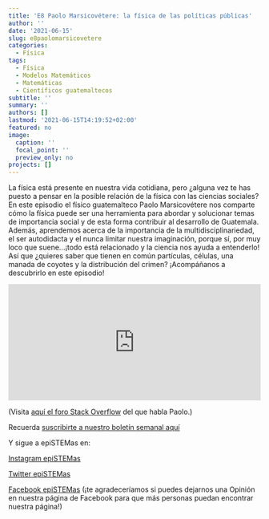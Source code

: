 ```yaml
---
title: 'E8 Paolo Marsicovétere: la física de las políticas públicas'
author: ''
date: '2021-06-15'
slug: e8paolomarsicovetere
categories:
  - Física
tags:
  - Física
  - Modelos Matemáticos
  - Matemáticas
  - Científicos guatemaltecos
subtitle: ''
summary: ''
authors: []
lastmod: '2021-06-15T14:19:52+02:00'
featured: no
image:
  caption: ''
  focal_point: ''
  preview_only: no
projects: []
---
```


La física está presente en nuestra vida cotidiana, pero ¿alguna vez te has puesto a pensar en la posible relación de la física con las ciencias sociales? En este episodio el físico guatemalteco Paolo Marsicovétere nos comparte cómo la física puede ser una herramienta para abordar y solucionar temas de importancia social y de esta forma contribuir al desarrollo de Guatemala. Además, aprendemos acerca de la importancia de la multidisciplinariedad, el ser autodidacta y el nunca limitar nuestra imaginación, porque sí, por muy loco que suene...¡todo está relacionado y la ciencia nos ayuda a entenderlo! Así que ¿quieres saber que tienen en común partículas, células, una manada de coyotes y la distribución del crimen? ¡Acompáñanos a descubrirlo en este episodio!


<iframe src="https://open.spotify.com/embed/episode/2pyCDlVXdxgBrRNhzLnGuP?theme=0" width="100%" height="232" frameBorder="0" allowtransparency="true" allow="encrypted-media"></iframe>

(Visita [aquí el foro Stack Overflow](https://stackoverflow.com/) del que habla Paolo.)

Recuerda [suscribirte a nuestro boletín semanal aquí](http://eepurl.com/hyEnr1)

Y sigue a epiSTEMas en:

[Instagram epiSTEMas](https://www.instagram.com/epistemas/)  

[Twitter epiSTEMas](https://twitter.com/epiSTEMas_Pod)

[Facebook epiSTEMas](https://www.facebook.com/epiSTEMasPod) (¡te agradeceríamos si puedes dejarnos una Opinión en nuestra página de Facebook para que más personas puedan encontrar nuestra página!)
